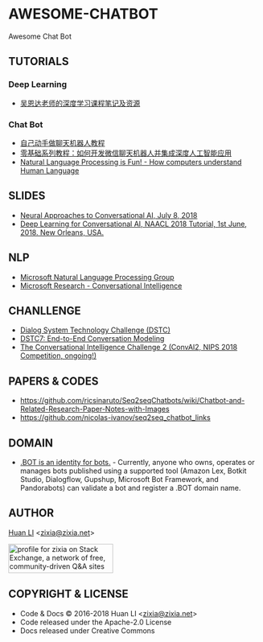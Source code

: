 # AWESOME-CHATBOT

Awesome Chat Bot

## TUTORIALS
### Deep Learning
* [吴恩达老师的深度学习课程笔记及资源](https://github.com/fengdu78/deeplearning_ai_books)
### Chat Bot
* [自己动手做聊天机器人教程](https://github.com/warmheartli/ChatBotCourse)
* [零基础系列教程：如何开发微信聊天机器人并集成深度人工智能应用](https://github.com/telescopeuser/workshop_blog)
* [Natural Language Processing is Fun! - How computers understand Human Language](https://medium.com/@ageitgey/natural-language-processing-is-fun-9a0bff37854e)

## SLIDES

* [Neural Approaches to Conversational AI, July 8, 2018​](https://www.microsoft.com/en-us/research/publication/neural-approaches-to-conversational-ai/)
* [Deep Learning for Conversational AI, NAACL 2018 Tutorial, 1st June, 2018. New Orleans, USA.](https://www.poly-ai.com/naacl18)

## NLP

* [Microsoft Natural Language Processing Group](https://www.microsoft.com/en-us/research/group/natural-language-processing/)
* [Microsoft Research - Conversational Intelligence](https://www.microsoft.com/en-us/research/project/conversational-intelligence/#)

## CHANLLENGE

* [Dialog System Technology Challenge (DSTC)](https://www.microsoft.com/en-us/research/event/dialog-state-tracking-challenge/)
* [DSTC7: End-to-End Conversation Modeling](https://github.com/DSTC-MSR-NLP/DSTC7-End-to-End-Conversation-Modeling)
* [The Conversational Intelligence Challenge 2 (ConvAI2, NIPS 2018 Competition, ongoing!)](http://convai.io/)

## PAPERS & CODES

* https://github.com/ricsinaruto/Seq2seqChatbots/wiki/Chatbot-and-Related-Research-Paper-Notes-with-Images
* https://github.com/nicolas-ivanov/seq2seq_chatbot_links

## DOMAIN

* [.BOT is an identity for bots.](https://www.amazonregistry.com/bot) - Currently, anyone who owns, operates or manages bots published using a supported tool (Amazon Lex, Botkit Studio, Dialogflow, Gupshup, Microsoft Bot Framework, and Pandorabots) can validate a bot and register a .BOT domain name.

## AUTHOR

[Huan LI](http://linkedin.com/in/zixia) \<zixia@zixia.net\>

<a href="https://stackexchange.com/users/265499">
  <img src="https://stackexchange.com/users/flair/265499.png" width="208" height="58" alt="profile for zixia on Stack Exchange, a network of free, community-driven Q&amp;A sites" title="profile for zixia on Stack Exchange, a network of free, community-driven Q&amp;A sites">
</a>

## COPYRIGHT & LICENSE

* Code & Docs © 2016-2018 Huan LI \<zixia@zixia.net\>
* Code released under the Apache-2.0 License
* Docs released under Creative Commons
